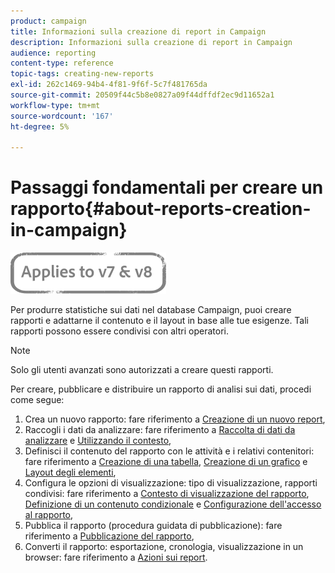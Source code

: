 ```yaml
---
product: campaign
title: Informazioni sulla creazione di report in Campaign
description: Informazioni sulla creazione di report in Campaign
audience: reporting
content-type: reference
topic-tags: creating-new-reports
exl-id: 262c1469-94b4-4f81-9f6f-5c7f481765da
source-git-commit: 20509f44c5b8e0827a09f44dffdf2ec9d11652a1
workflow-type: tm+mt
source-wordcount: '167'
ht-degree: 5%

---
```


# Passaggi fondamentali per creare un rapporto{#about-reports-creation-in-campaign}

![](../../assets/common.svg)

Per produrre statistiche sui dati nel database Campaign, puoi creare rapporti e adattarne il contenuto e il layout in base alle tue esigenze. Tali rapporti possono essere condivisi con altri operatori.

>[!NOTE]
>
>Solo gli utenti avanzati sono autorizzati a creare questi rapporti.

Per creare, pubblicare e distribuire un rapporto di analisi sui dati, procedi come segue:

1. Crea un nuovo rapporto: fare riferimento a [Creazione di un nuovo report](../../reporting/using/creating-a-new-report.md),
1. Raccogli i dati da analizzare: fare riferimento a [Raccolta di dati da analizzare](../../reporting/using/collecting-data-to-analyze.md) e [Utilizzando il contesto](../../reporting/using/using-the-context.md),
1. Definisci il contenuto del rapporto con le attività e i relativi contenitori: fare riferimento a [Creazione di una tabella](../../reporting/using/creating-a-table.md), [Creazione di un grafico](../../reporting/using/creating-a-chart.md) e [Layout degli elementi](../../reporting/using/element-layout.md),
1. Configura le opzioni di visualizzazione: tipo di visualizzazione, rapporti condivisi: fare riferimento a [Contesto di visualizzazione del rapporto](../../reporting/using/configuring-access-to-the-report.md#report-display-context), [Definizione di un contenuto condizionale](../../reporting/using/defining-a-conditional-content.md) e [Configurazione dell&#39;accesso al rapporto](../../reporting/using/configuring-access-to-the-report.md),
1. Pubblica il rapporto (procedura guidata di pubblicazione): fare riferimento a [Pubblicazione del rapporto](../../reporting/using/configuring-access-to-the-report.md#publishing-the-report),
1. Converti il rapporto: esportazione, cronologia, visualizzazione in un browser: fare riferimento a [Azioni sui report](../../reporting/using/actions-on-reports.md).
